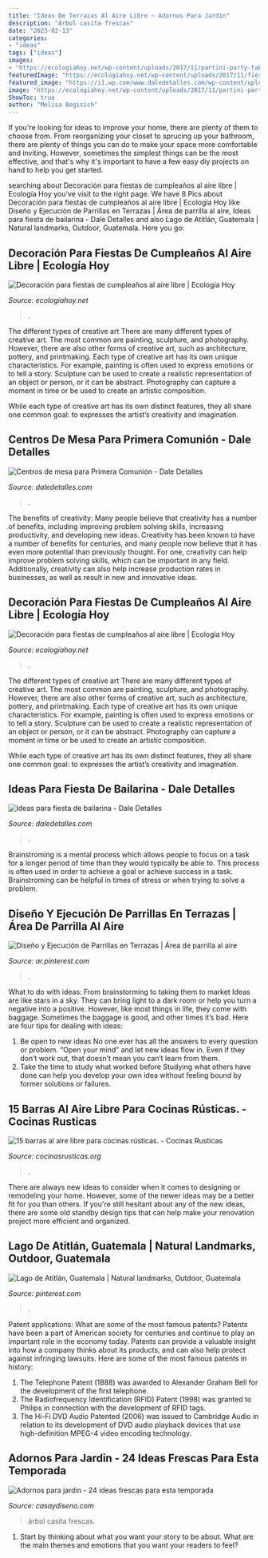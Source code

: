 ```yaml
---
title: "Ideas De Terrazas Al Aire Libre ~ Adornos Para Jardin"
description: "Árbol casita frescas"
date: "2023-02-13"
categories:
- "ideas"
tags: ["ideas"]
images:
- "https://ecologiahoy.net/wp-content/uploads/2017/11/partini-party-table.jpg"
featuredImage: "https://ecologiahoy.net/wp-content/uploads/2017/11/fiesta-mexicana-al-aire-libre-para-niños-mesa.jpg"
featured_image: "https://i1.wp.com/www.daledetalles.com/wp-content/uploads/2016/02/ballet5.jpg"
image: "https://ecologiahoy.net/wp-content/uploads/2017/11/partini-party-table.jpg"
ShowToc: true
author: "Melisa Bogisich"
---
```



If you're looking for ideas to improve your home, there are plenty of them to choose from. From reorganizing your closet to sprucing up your bathroom, there are plenty of things you can do to make your space more comfortable and inviting. However, sometimes the simplest things can be the most effective, and that's why it's important to have a few easy diy projects on hand to help you get started.

	

		
searching about Decoración para fiestas de cumpleaños al aire libre | Ecología Hoy you've visit to the right page. We have 8 Pics about Decoración para fiestas de cumpleaños al aire libre | Ecología Hoy like Diseño y Ejecución de Parrillas en Terrazas | Área de parrilla al aire, Ideas para fiesta de bailarina - Dale Detalles and also Lago de Atitlán, Guatemala | Natural landmarks, Outdoor, Guatemala. Here you go:
		
    
## Decoración Para Fiestas De Cumpleaños Al Aire Libre | Ecología Hoy

<img loading=lazy src="https://ecologiahoy.net/wp-content/uploads/2017/11/partini-party-table.jpg" onerror="this.onerror=null;this.src='https://tse1.mm.bing.net/th?id=OIP.LJovb-PEJfoAVbMy93JhYQHaLH&amp;pid=15.1';" alt="Decoración para fiestas de cumpleaños al aire libre | Ecología Hoy">

_Source: ecologiahoy.net_

>. 

	

The different types of creative art
There are many different types of creative art. The most common are painting, sculpture, and photography. However, there are also other forms of creative art, such as architecture, pottery, and printmaking.
Each type of creative art has its own unique characteristics. For example, painting is often used to express emotions or to tell a story. Sculpture can be used to create a realistic representation of an object or person, or it can be abstract. Photography can capture a moment in time or be used to create an artistic composition.

While each type of creative art has its own distinct features, they all share one common goal: to expresses the artist’s creativity and imagination.

    
## Centros De Mesa Para Primera Comunión - Dale Detalles

<img loading=lazy src="https://i0.wp.com/www.daledetalles.com/wp-content/uploads/2016/03/centro-de-mesa-primera-comunion1.jpg" onerror="this.onerror=null;this.src='https://tse3.mm.bing.net/th?id=OIP._JTdjmk-BOQQpXhspoZmAgHaHa&amp;pid=15.1';" alt="Centros de mesa para Primera Comunión - Dale Detalles">

_Source: daledetalles.com_

>. 

	

The benefits of creativity: Many people believe that creativity has a number of benefits, including improving problem solving skills, increasing productivity, and developing new ideas.
Creativity has been known to have a number of benefits for centuries, and many people now believe that it has even more potential than previously thought. For one, creativity can help improve problem solving skills, which can be important in any field. Additionally, creativity can also help increase production rates in businesses, as well as result in new and innovative ideas.

    
## Decoración Para Fiestas De Cumpleaños Al Aire Libre | Ecología Hoy

<img loading=lazy src="https://ecologiahoy.net/wp-content/uploads/2017/11/fiesta-mexicana-al-aire-libre-para-niños-mesa.jpg" onerror="this.onerror=null;this.src='https://tse2.mm.bing.net/th?id=OIP.OJz3K9UApN2w7ZjpyykYxgHaLH&amp;pid=15.1';" alt="Decoración para fiestas de cumpleaños al aire libre | Ecología Hoy">

_Source: ecologiahoy.net_

>. 

	

The different types of creative art
There are many different types of creative art. The most common are painting, sculpture, and photography. However, there are also other forms of creative art, such as architecture, pottery, and printmaking.
Each type of creative art has its own unique characteristics. For example, painting is often used to express emotions or to tell a story. Sculpture can be used to create a realistic representation of an object or person, or it can be abstract. Photography can capture a moment in time or be used to create an artistic composition.

While each type of creative art has its own distinct features, they all share one common goal: to expresses the artist’s creativity and imagination.

    
## Ideas Para Fiesta De Bailarina - Dale Detalles

<img loading=lazy src="https://i1.wp.com/www.daledetalles.com/wp-content/uploads/2016/02/ballet5.jpg" onerror="this.onerror=null;this.src='https://tse4.mm.bing.net/th?id=OIP.2J8cSBDCrGN99zK3I5SQtwHaE8&amp;pid=15.1';" alt="Ideas para fiesta de bailarina - Dale Detalles">

_Source: daledetalles.com_

>. 

	

Brainstroming is a mental process which allows people to focus on a task for a longer period of time than they would typically be able to. This process is often used in order to achieve a goal or achieve success in a task. Brainstroming can be helpful in times of stress or when trying to solve a problem.

    
## Diseño Y Ejecución De Parrillas En Terrazas | Área De Parrilla Al Aire

<img loading=lazy src="https://i.pinimg.com/736x/91/1e/04/911e04184e15fba551c9959a043b9fba.jpg" onerror="this.onerror=null;this.src='https://tse4.mm.bing.net/th?id=OIP.ZadiegbIqT6ffCrNsrArjAHaJ6&amp;pid=15.1';" alt="Diseño y Ejecución de Parrillas en Terrazas | Área de parrilla al aire">

_Source: ar.pinterest.com_

>. 

	

What to do with ideas: From brainstorming to taking them to market
Ideas are like stars in a sky. They can bring light to a dark room or help you turn a negative into a positive. However, like most things in life, they come with baggage. Sometimes the baggage is good, and other times it’s bad. Here are four tips for dealing with ideas:
1. Be open to new ideas 
No one ever has all the answers to every question or problem. “Open your mind” and let new ideas flow in. Even if they don’t work out, that doesn’t mean you can’t learn from them. 
2. Take the time to study what worked before 
Studying what others have done can help you develop your own idea without feeling bound by former solutions or failures.

    
## 15 Barras Al Aire Libre Para Cocinas Rústicas. - Cocinas Rusticas

<img loading=lazy src="https://cocinasrusticas.org/wp-content/uploads/2021/06/barras-al-aire-libre-12.jpg" onerror="this.onerror=null;this.src='https://tse3.mm.bing.net/th?id=OIP.oAYl6jlujh-SzA8SzObPNAHaLH&amp;pid=15.1';" alt="15 barras al aire libre para cocinas rústicas. - Cocinas Rusticas">

_Source: cocinasrusticas.org_

>. 

	

There are always new ideas to consider when it comes to designing or remodeling your home. However, some of the newer ideas may be a better fit for you than others. If you're still hesitant about any of the new ideas, there are some old standby design tips that can help make your renovation project more efficient and organized.

    
## Lago De Atitlán, Guatemala | Natural Landmarks, Outdoor, Guatemala

<img loading=lazy src="https://i.pinimg.com/736x/b9/34/37/b934373b481d617dd2dba7c280910792.jpg" onerror="this.onerror=null;this.src='https://tse4.mm.bing.net/th?id=OIP.9JRE2MQJ9Tof2KMhT5G_lgHaE6&amp;pid=15.1';" alt="Lago de Atitlán, Guatemala | Natural landmarks, Outdoor, Guatemala">

_Source: pinterest.com_

>. 

	

Patent applications: What are some of the most famous patents?
Patents have been a part of American society for centuries and continue to play an important role in the economy today. Patents can provide a valuable insight into how a company thinks about its products, and can also help protect against infringing lawsuits. Here are some of the most famous patents in history: 
1. The Telephone Patent (1888) was awarded to Alexander Graham Bell for the development of the first telephone. 
2. The Radiofrequency Identification (RFID) Patent (1998) was granted to Philips in connection with the development of RFID tags. 
3. The Hi-Fi DVD Audio Patented (2006) was issued to Cambridge Audio in relation to its development of DVD audio playback devices that use high-definition MPEG-4 video encoding technology. 

    
## Adornos Para Jardin - 24 Ideas Frescas Para Esta Temporada

<img loading=lazy src="https://casaydiseno.com/wp-content/uploads/2016/05/adornos-para-jardin-arbol.jpg" onerror="this.onerror=null;this.src='https://tse1.mm.bing.net/th?id=OIP.FjDzVFIBrNx38nAMaPrptgHaLH&amp;pid=15.1';" alt="Adornos para jardin - 24 ideas frescas para esta temporada">

_Source: casaydiseno.com_

>árbol casita frescas. 

	

1. Start by thinking about what you want your story to be about. What are the main themes and emotions that you want your readers to feel?

